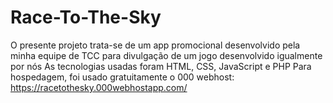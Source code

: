 # Race-To-The-Sky
O presente projeto trata-se de um app promocional desenvolvido pela minha equipe de TCC para divulgação de um jogo desenvolvido igualmente por nós
As tecnologias usadas foram HTML, CSS, JavaScript e PHP
Para hospedagem, foi usado gratuitamente o 000 webhost: https://racetothesky.000webhostapp.com/
